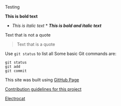 Testing

**This is bold text**
* *This is italic text* *
***This is bold and italic text***

 Text that is not a quote
 > Text that is a quote

Use `git status` to list all
Some basic Git commands are:
```
git status
git add
git commit
```

This site was built using [GitHub Page](https://pages.github.com/)

[Contribution guidelines for this project](docs/CONTRIBUTING.md)

[Electrocat](/assets/images/electrocat.png)
